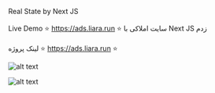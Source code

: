 Real State by Next JS
<br>
</br>
Live Demo ⭐ https://ads.liara.run ⭐
سایت املاکی با Next JS زدم
<br>
</br>
لینک پروژه ⭐ https://ads.liara.run ⭐






![alt text](https://github.com/mohammadbaghani/ads/blob/master/public/kharid-melk.png)

![alt text](https://github.com/mohammadbaghani/ads/blob/master/public/amlaki.png)

